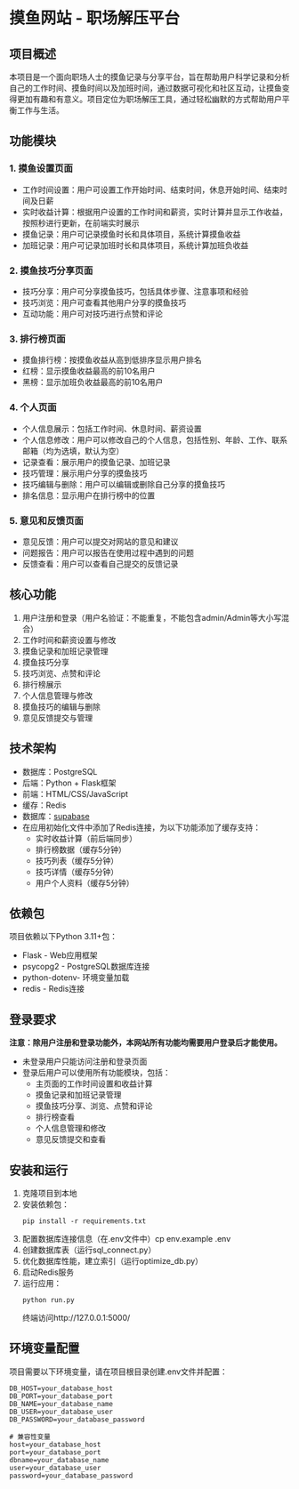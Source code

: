# 摸鱼网站 - 职场解压平台

## 项目概述

本项目是一个面向职场人士的摸鱼记录与分享平台，旨在帮助用户科学记录和分析自己的工作时间、摸鱼时间以及加班时间，通过数据可视化和社区互动，让摸鱼变得更加有趣和有意义。项目定位为职场解压工具，通过轻松幽默的方式帮助用户平衡工作与生活。

## 功能模块

### 1. 摸鱼设置页面
- 工作时间设置：用户可设置工作开始时间、结束时间，休息开始时间、结束时间及日薪
- 实时收益计算：根据用户设置的工作时间和薪资，实时计算并显示工作收益，按照秒进行更新，在前端实时展示
- 摸鱼记录：用户可记录摸鱼时长和具体项目，系统计算摸鱼收益  
- 加班记录：用户可记录加班时长和具体项目，系统计算加班负收益

### 2. 摸鱼技巧分享页面
- 技巧分享：用户可分享摸鱼技巧，包括具体步骤、注意事项和经验
- 技巧浏览：用户可查看其他用户分享的摸鱼技巧
- 互动功能：用户可对技巧进行点赞和评论

### 3. 排行榜页面
- 摸鱼排行榜：按摸鱼收益从高到低排序显示用户排名
- 红榜：显示摸鱼收益最高的前10名用户
- 黑榜：显示加班负收益最高的前10名用户

### 4. 个人页面
- 个人信息展示：包括工作时间、休息时间、薪资设置
- 个人信息修改：用户可以修改自己的个人信息，包括性别、年龄、工作、联系邮箱（均为选填，默认为空）
- 记录查看：展示用户的摸鱼记录、加班记录
- 技巧管理：展示用户分享的摸鱼技巧
- 技巧编辑与删除：用户可以编辑或删除自己分享的摸鱼技巧
- 排名信息：显示用户在排行榜中的位置

### 5. 意见和反馈页面
- 意见反馈：用户可以提交对网站的意见和建议
- 问题报告：用户可以报告在使用过程中遇到的问题
- 反馈查看：用户可以查看自己提交的反馈记录

## 核心功能

1. 用户注册和登录（用户名验证：不能重复，不能包含admin/Admin等大小写混合）
2. 工作时间和薪资设置与修改
3. 摸鱼记录和加班记录管理
4. 摸鱼技巧分享
5. 技巧浏览、点赞和评论
6. 排行榜展示
7. 个人信息管理与修改
8. 摸鱼技巧的编辑与删除
9. 意见反馈提交与管理

## 技术架构

- 数据库：PostgreSQL
- 后端：Python + Flask框架
- 前端：HTML/CSS/JavaScript
- 缓存：Redis
- 数据库：[supabase](https://supabase.com/)
- 在应用初始化文件中添加了Redis连接，为以下功能添加了缓存支持：
  - 实时收益计算（前后端同步）
  - 排行榜数据（缓存5分钟）
  - 技巧列表（缓存5分钟）
  - 技巧详情（缓存5分钟）
  - 用户个人资料（缓存5分钟）

## 依赖包

项目依赖以下Python 3.11+包：

- Flask - Web应用框架
- psycopg2 - PostgreSQL数据库连接
- python-dotenv- 环境变量加载
- redis - Redis连接

## 登录要求

**注意：除用户注册和登录功能外，本网站所有功能均需要用户登录后才能使用。**

- 未登录用户只能访问注册和登录页面
- 登录后用户可以使用所有功能模块，包括：
  - 主页面的工作时间设置和收益计算
  - 摸鱼记录和加班记录管理
  - 摸鱼技巧分享、浏览、点赞和评论
  - 排行榜查看
  - 个人信息管理和修改
  - 意见反馈提交和查看

## 安装和运行

1. 克隆项目到本地
2. 安装依赖包：
   ```
   pip install -r requirements.txt
   ```
3. 配置数据库连接信息（在.env文件中）cp env.example .env
4. 创建数据库表（运行sql_connect.py）
5. 优化数据库性能，建立索引（运行optimize_db.py）
6. 启动Redis服务
7. 运行应用：
   ```
   python run.py
   ```
   终端访问http://127.0.0.1:5000/

## 环境变量配置

项目需要以下环境变量，请在项目根目录创建.env文件并配置：

```
DB_HOST=your_database_host
DB_PORT=your_database_port
DB_NAME=your_database_name
DB_USER=your_database_user
DB_PASSWORD=your_database_password

# 兼容性变量
host=your_database_host
port=your_database_port
dbname=your_database_name
user=your_database_user
password=your_database_password
```